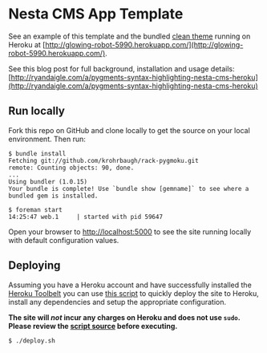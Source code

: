 # Nesta CMS App Template

See an example of this template and the bundled [clean theme](https://github.com/rwdaigle/nesta-theme-clean) running on Heroku at [http://glowing-robot-5990.herokuapp.com/](http://glowing-robot-5990.herokuapp.com/).

See this blog post for full background, installation and usage details: [http://ryandaigle.com/a/pygments-syntax-highlighting-nesta-cms-heroku](http://ryandaigle.com/a/pygments-syntax-highlighting-nesta-cms-heroku)

## Run locally

Fork this repo on GitHub and clone locally to get the source on your local environment. Then run:

```term
$ bundle install
Fetching git://github.com/krohrbaugh/rack-pygmoku.git
remote: Counting objects: 90, done.
...
Using bundler (1.0.15) 
Your bundle is complete! Use `bundle show [gemname]` to see where a bundled gem is installed.

$ foreman start
14:25:47 web.1     | started with pid 59647
```

Open your browser to [http://localhost:5000](http://localhost:5000) to see the site running locally with default configuration values.

## Deploying

Assuming you have a Heroku account and have successfully installed the [Heroku Toolbelt](http://toolbelt.heroku.com) you can use [this script](https://raw.github.com/rwdaigle/nesta-app-template/master/deploy.sh) to quickly deploy the site to Heroku, install any dependencies and setup the appropriate configuration.

**The site will _not_ incur any charges on Heroku and does not use `sudo`. Please review the [script source](https://raw.github.com/rwdaigle/nesta-app-template/master/deploy.sh) before executing.**

```term
$ ./deploy.sh
```